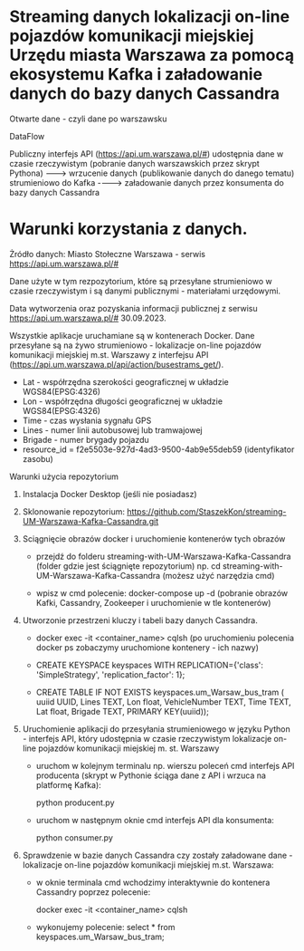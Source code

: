 # Streaming danych lokalizacji on-line pojazdów komunikacji miejskiej Urzędu miasta Warszawa za pomocą ekosystemu Kafka i załadowanie danych do bazy danych Cassandra
Otwarte dane - czyli dane po warszawsku

DataFlow

Publiczny interfejs API (https://api.um.warszawa.pl/#) udostępnia dane  w czasie rzeczywistym (pobranie danych warszawskich przez skrypt Pythona) ---> wrzucenie danych (publikowanie danych do danego tematu) strumieniowo do  Kafka ----> załadowanie danych przez konsumenta do bazy danych Cassandra   



# Warunki korzystania z danych.
Żródło danych: Miasto Stołeczne Warszawa - serwis https://api.um.warszawa.pl/#

Dane użyte w tym rezpozytorium, które są przesyłane strumieniowo w czasie rzeczywistym i są danymi publicznymi - materiałami urzędowymi.

Data wytworzenia oraz pozyskania informacji publicznej z serwisu https://api.um.warszawa.pl/# 30.09.2023.

Wszystkie aplikacje uruchamiane są w kontenerach Docker. Dane przesyłane są na  żywo strumieniowo - lokalizacje on-line	pojazdów	komunikacji	miejskiej m.st. Warszawy  z interfejsu API (https://api.um.warszawa.pl/api/action/busestrams_get/).

+ Lat - współrzędna szerokości geograficznej w układzie WGS84(EPSG:4326)
+ Lon - współrzędna długości geograficznej w układzie WGS84(EPSG:4326)
+ Time - czas wysłania sygnału GPS
+ Lines - numer linii autobusowej lub tramwajowej
+ Brigade - numer brygady pojazdu
+ resource_id	=	f2e5503e-927d-4ad3-9500-4ab9e55deb59 (identyfikator zasobu)

Warunki użycia repozytorium

1) Instalacja Docker Desktop (jeśli nie posiadasz)
   
2) Sklonowanie repozytorium:
    https://github.com/StaszekKon/streaming-UM-Warszawa-Kafka-Cassandra.git

3) Sciągnięcie obrazów docker i uruchomienie kontenerów tych obrazów

     + przejdź  do folderu streaming-with-UM-Warszawa-Kafka-Cassandra (folder gdzie jest ściągnięte repozytorium)
   	  np. cd streaming-with-UM-Warszawa-Kafka-Cassandra (możesz użyć narzędzia cmd)
   
     + wpisz w cmd polecenie: docker-compose up -d (pobranie obrazów Kafki, Cassandry, Zookeeper i uruchomienie w tle kontenerów)
   
4) Utworzonie przestrzeni kluczy i tabeli bazy danych Cassandra.
   
   	+ docker exec -it <container_name> cqlsh (po uruchomieniu polecenia docker ps zobaczymy uruchomione kontenery - ich nazwy)
   
   	+ CREATE KEYSPACE keyspaces WITH REPLICATION={'class': 'SimpleStrategy', 'replication_factor': 1};

   	+  CREATE TABLE IF NOT EXISTS keyspaces.um_Warsaw_bus_tram (
        uuiid UUID,
        Lines TEXT,
        Lon float,
        VehicleNumber TEXT,
        Time TEXT,
        Lat float, 
        Brigade TEXT, 
        PRIMARY KEY(uuiid)); 
        
5)  Uruchomienie aplikacji do przesyłania strumieniowego w języku Python - interfejs API, który udostępnia w czasie rzeczywistym lokalizacje on-line pojazdów komunikacji miejskiej m. st. Warszawy
   
      + uruchom w kolejnym terminalu np. wierszu poleceń cmd interfejs API producenta (skrypt w Pythonie ściąga dane z API i wrzuca na platformę Kafka):

    	python producent.py
    
      + uruchom w następnym oknie cmd interfejs API dla konsumenta:

        python consumer.py
    
6) Sprawdzenie w bazie danych Cassandra czy zostały załadowane dane - lokalizacje on-line pojazdów komunikacji miejskiej m.st. Warszawa:
   
      +	 w oknie terminala cmd wchodzimy interaktywnie do  kontenera Cassandry poprzez polecenie:

      	 docker exec -it <container_name> cqlsh
 
      + wykonujemy polecenie: select * from keyspaces.um_Warsaw_bus_tram;
      
